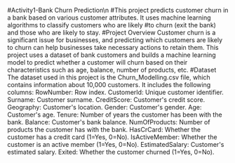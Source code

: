 #Activity1-Bank Churn Prediction\n
#This project predicts customer churn in a bank based on various customer attributes. It uses machine learning algorithms to classify customers who are likely #to churn (exit the bank) and those who are likely to stay.
#Project Overview
Customer churn is a significant issue for businesses, and predicting which customers are likely to churn can help businesses take necessary actions to retain them. This project uses a dataset of bank customers and builds a machine learning model to predict whether a customer will churn based on their characteristics such as age, balance, number of products, etc.
#Dataset
The dataset used in this project is the Churn_Modelling.csv file, which contains information about 10,000 customers. 
It includes the following columns:
RowNumber: Row index.
CustomerId: Unique customer identifier.
Surname: Customer surname.
CreditScore: Customer's credit score.
Geography: Customer's location.
Gender: Customer's gender.
Age: Customer's age.
Tenure: Number of years the customer has been with the bank.
Balance: Customer's bank balance.
NumOfProducts: Number of products the customer has with the bank.
HasCrCard: Whether the customer has a credit card (1=Yes, 0=No).
IsActiveMember: Whether the customer is an active member (1=Yes, 0=No).
EstimatedSalary: Customer's estimated salary.
Exited: Whether the customer churned (1=Yes, 0=No).
